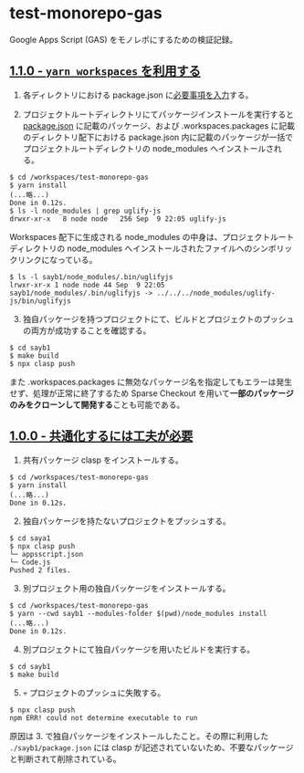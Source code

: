# test-monorepo-gas

Google Apps Script (GAS) をモノレポにするための検証記録。

## [1.1.0 - `yarn workspaces` を利用する](https://github.com/takuyahara/test-monorepo-gas/tree/1.1.0)

1. 各ディレクトリにおける package.json に[必要事項を入力](https://github.com/takuyahara/test-monorepo-gas/commit/4f0f0911efb1c9f6074983baf1024d4fe4b042b6)する。

2. プロジェクトルートディレクトリにてパッケージインストールを実行すると [package.json](https://github.com/takuyahara/test-monorepo-gas/blob/4f0f0911efb1c9f6074983baf1024d4fe4b042b6/package.json) に記載のパッケージ、および .workspaces.packages に記載のディレクトリ配下における package.json 内に記載のパッケージが一括でプロジェクトルートディレクトリの node_modules へインストールされる。

```shell
$ cd /workspaces/test-monorepo-gas
$ yarn install
(...略...)
Done in 0.12s.
$ ls -l node_modules | grep uglify-js
drwxr-xr-x   8 node node   256 Sep  9 22:05 uglify-js
```

Workspaces 配下に生成される node_modules の中身は、プロジェクトルートディレクトリの node_modules へインストールされたファイルへのシンボリックリンクになっている。

```shell
$ ls -l sayb1/node_modules/.bin/uglifyjs
lrwxr-xr-x 1 node node 44 Sep  9 22:05 sayb1/node_modules/.bin/uglifyjs -> ../../../node_modules/uglify-js/bin/uglifyjs
```

3. 独自パッケージを持つプロジェクトにて、ビルドとプロジェクトのプッシュの両方が成功することを確認する。

```shell
$ cd sayb1
$ make build
$ npx clasp push
```

また .workspaces.packages に無効なパッケージ名を指定してもエラーは発生せず、処理が正常に終了するため Sparse Checkout を用いて**一部のパッケージのみをクローンして開発する**ことも可能である。

## [1.0.0 - 共通化するには工夫が必要](https://github.com/takuyahara/test-monorepo-gas/tree/1.0.0)

1. 共有パッケージ clasp をインストールする。

```shell
$ cd /workspaces/test-monorepo-gas
$ yarn install
(...略...)
Done in 0.12s.
```

2. 独自パッケージを持たないプロジェクトをプッシュする。

```shell
$ cd saya1
$ npx clasp push
└─ appsscript.json
└─ Code.js
Pushed 2 files.
```

3. 別プロジェクト用の独自パッケージをインストールする。

```shell
$ cd /workspaces/test-monorepo-gas
$ yarn --cwd sayb1 --modules-folder $(pwd)/node_modules install
(...略...)
Done in 0.12s.
```

4. 別プロジェクトにて独自パッケージを用いたビルドを実行する。

```shell
$ cd sayb1
$ make build
```

5. 💀 プロジェクトのプッシュに失敗する。

```shell
$ npx clasp push
npm ERR! could not determine executable to run
```

原因は 3. で独自パッケージをインストールしたこと。その際に利用した `./sayb1/package.json` には clasp が記述されていないため、不要なパッケージと判断されて削除されている。
